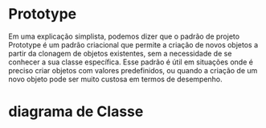 # Prototype

Em uma explicação simplista, podemos dizer que o padrão de projeto Prototype é um padrão criacional que permite a criação de novos objetos a partir da clonagem de objetos existentes, sem a necessidade de se conhecer a sua classe específica. Esse padrão é útil em situações onde é preciso criar objetos com valores predefinidos, ou quando a criação de um novo objeto pode ser muito custosa em termos de desempenho.

# diagrama de Classe
